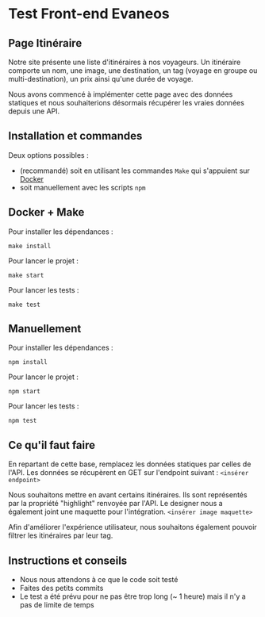 # Test Front-end Evaneos

## Page Itinéraire

Notre site présente une liste d'itinéraires à nos voyageurs. Un itinéraire comporte un nom, une image, une destination, un tag (voyage en groupe ou multi-destination), un prix ainsi qu'une durée de voyage.

Nous avons commencé à implémenter cette page avec des données statiques et nous souhaiterions désormais récupérer les vraies données depuis une API.

## Installation et commandes

Deux options possibles :

- (recommandé) soit en utilisant les commandes `Make` qui s'appuient sur [Docker](https://docs.docker.com/get-docker/)
- soit manuellement avec les scripts `npm`

## Docker + Make

Pour installer les dépendances :

`make install`

Pour lancer le projet :

`make start `

Pour lancer les tests :

`make test`

## Manuellement

Pour installer les dépendances :

`npm install`

Pour lancer le projet :

`npm start `

Pour lancer les tests :

`npm test`

## Ce qu'il faut faire

En repartant de cette base, remplacez les données statiques par celles de l'API. Les données se récupèrent en GET sur l'endpoint suivant : `<insérer endpoint>`

Nous souhaitons mettre en avant certains itinéraires. Ils sont représentés par la propriété "highlight" renvoyée par l'API. Le designer nous a également joint une maquette pour l'intégration.
`<insérer image maquette>`

Afin d'améliorer l'expérience utilisateur, nous souhaitons également pouvoir filtrer les itinéraires par leur tag.

## Instructions et conseils

- Nous nous attendons à ce que le code soit testé
- Faites des petits commits
- Le test a été prévu pour ne pas être trop long (~ 1 heure) mais il n'y a pas de limite de temps
